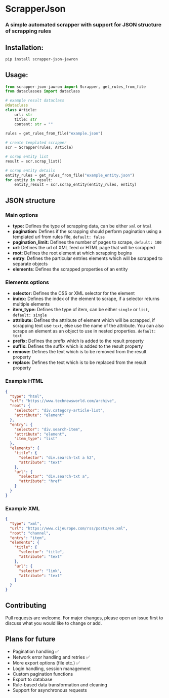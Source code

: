 # ScrapperJson

### A simple automated scrapper with support for JSON structure of scrapping rules

## Installation:
```bash
pip install scrapper-json-jawron
```

## Usage:
```python
from scrapper-json-jawron import Scrapper, get_rules_from_file
from dataclasses import dataclass

# example result dataclass
@dataclass
class Article:
    url: str
    title: str
    content: str = ""
        
rules = get_rules_from_file("example.json")

# create templated scrapper
scr = Scrapper(rules, Article)

# scrap entity list
result = scr.scrap_list()

# scrap entity details
entity_rules = get_rules_from_file("example_entity.json")
for entity in result:
    entity_result = scr.scrap_entity(entity_rules, entity)
```

## JSON structure

### Main options
* **type:** Defines the type of scrapping data, can be either `xml` or `html`
* **pagination:** Defines if the scrapping should perform pagination using a templated url from rules file, `default: false`
* **pagination_limit:** Defines the number of pages to scrape, `default: 100`
* **url**: Defines the url of XML feed or HTML page that will be scrapped
* **root**: Defines the root element at which scrapping begins
* **entry**: Defines the particular entries elements which will be scrapped to separate objects
* **elements**: Defines the scrapped properties of an entity

### Elements options
* **selector:** Defines the CSS or XML selector for the element
* **index:** Defines the index of the element to scrape, if a selector returns multiple elements
* **item_type:** Defines the type of item, can be either `single` or `list`, `default: single`
* **attribute:** Defines the attribute of element which will be scrapped, if scrapping text use `text`, else use the name of the attribute. You can also scrape an element as an object to use in nested properties. `default: text`
* **prefix:** Defines the prefix which is added to the result property
* **suffix:** Defines the suffix which is added to the result property
* **remove:** Defines the text which is to be removed from the result property
* **replace:** Defines the text which is to be replaced from the result property

### Example HTML
```json
{
  "type": "html",
  "url": "https://www.technewsworld.com/archive",
  "root": {
    "selector": "div.category-article-list",
    "attribute": "element"
  },
  "entry": {
    "selector": "div.search-item",
    "attribute": "element",
    "item_type": "list"
  },
  "elements": {
    "title": {
      "selector": "div.search-txt a h2",
      "attribute": "text"
    },
    "url": {
      "selector": "div.search-txt a",
      "attribute": "href"
    }
  }
}
```

### Example XML
```json
{
  "type": "xml",
  "url": "https://www.cijeurope.com/rss/posts/en.xml",
  "root": "channel",
  "entry": "item",
  "elements": {
    "title": {
      "selector": "title",
      "attribute": "text"
    },
    "url": {
      "selector": "link",
      "attribute": "text"
    }
  }
}
```

## Contributing

Pull requests are welcome. For major changes, please open an issue first
to discuss what you would like to change or add.

## Plans for future
* Pagination handling ✅
* Network error handling and retries ✅
* More export options (file etc.) ✅
* Login handling, session management
* Custom pagination functions
* Export to database
* Rule-based data transformation and cleaning 
* Support for asynchronous requests